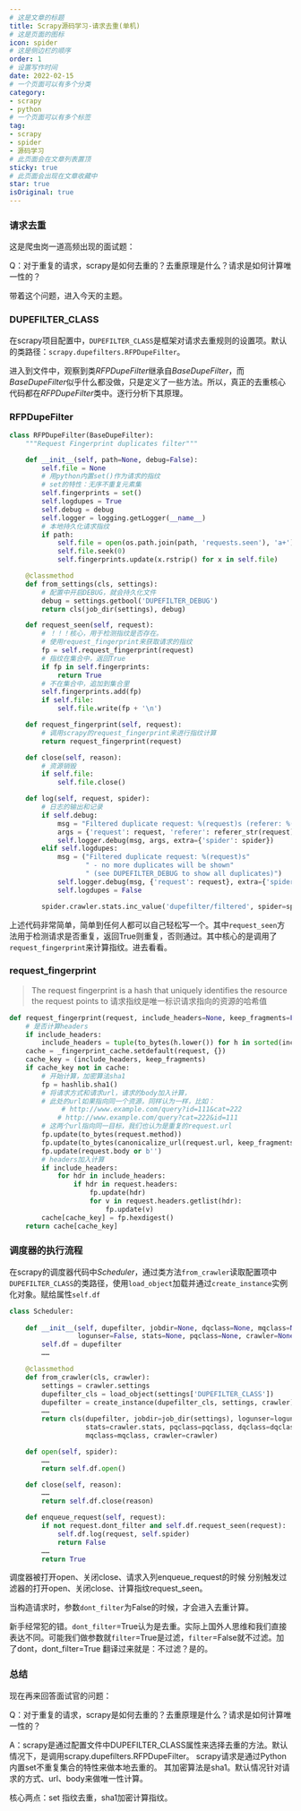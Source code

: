 ```yaml
---
# 这是文章的标题
title: Scrapy源码学习-请求去重(单机)
# 这是页面的图标
icon: spider
# 这是侧边栏的顺序
order: 1
# 设置写作时间
date: 2022-02-15
# 一个页面可以有多个分类
category:
- scrapy
- python
# 一个页面可以有多个标签
tag:
- scrapy
- spider
- 源码学习
# 此页面会在文章列表置顶
sticky: true
# 此页面会出现在文章收藏中
star: true
isOriginal: true
---
```


### 请求去重
这是爬虫岗一道高频出现的面试题：

Q：对于重复的请求，scrapy是如何去重的？去重原理是什么？请求是如何计算唯一性的？


带着这个问题，进入今天的主题。

### DUPEFILTER_CLASS
在scrapy项目配置中，`DUPEFILTER_CLASS`是框架对请求去重规则的设置项。默认的类路径：`scrapy.dupefilters.RFPDupeFilter`。

进入到文件中，观察到类*RFPDupeFilter*继承自*BaseDupeFilter*，而*BaseDupeFilter*似乎什么都没做，只是定义了一些方法。所以，真正的去重核心代码都在*RFPDupeFilter*类中。逐行分析下其原理。
<!--more-->
### RFPDupeFilter

```python
class RFPDupeFilter(BaseDupeFilter):
    """Request Fingerprint duplicates filter"""

    def __init__(self, path=None, debug=False):
        self.file = None
        # 用python内置set()作为请求的指纹
        # set的特性：无序不重复元素集
        self.fingerprints = set()
        self.logdupes = True
        self.debug = debug
        self.logger = logging.getLogger(__name__)
        # 本地持久化请求指纹
        if path:
            self.file = open(os.path.join(path, 'requests.seen'), 'a+')
            self.file.seek(0)
            self.fingerprints.update(x.rstrip() for x in self.file)

    @classmethod
    def from_settings(cls, settings):
        # 配置中开启DEBUG，就会持久化文件
        debug = settings.getbool('DUPEFILTER_DEBUG')
        return cls(job_dir(settings), debug)

    def request_seen(self, request):
        # ！！！核心，用于检测指纹是否存在。
        # 使用request_fingerprint来获取请求的指纹
        fp = self.request_fingerprint(request)
        # 指纹在集合中，返回True
        if fp in self.fingerprints:
            return True
        # 不在集合中，追加到集合里
        self.fingerprints.add(fp)
        if self.file:
            self.file.write(fp + '\n')

    def request_fingerprint(self, request):
        # 调用scrapy的request_fingerprint来进行指纹计算
        return request_fingerprint(request)

    def close(self, reason):
        # 资源销毁
        if self.file:
            self.file.close()

    def log(self, request, spider):
        # 日志的输出和记录
        if self.debug:
            msg = "Filtered duplicate request: %(request)s (referer: %(referer)s)"
            args = {'request': request, 'referer': referer_str(request)}
            self.logger.debug(msg, args, extra={'spider': spider})
        elif self.logdupes:
            msg = ("Filtered duplicate request: %(request)s"
                   " - no more duplicates will be shown"
                   " (see DUPEFILTER_DEBUG to show all duplicates)")
            self.logger.debug(msg, {'request': request}, extra={'spider': spider})
            self.logdupes = False

        spider.crawler.stats.inc_value('dupefilter/filtered', spider=spider)
```
上述代码非常简单，简单到任何人都可以自己轻松写一个。其中`request_seen`方法用于检测请求是否重复，返回True则重复，否则通过。其中核心的是调用了`request_fingerprint`来计算指纹。进去看看。

### request_fingerprint

> The request fingerprint is a hash that uniquely identifies the resource the request points to
请求指纹是唯一标识请求指向的资源的哈希值

```python
def request_fingerprint(request, include_headers=None, keep_fragments=False):
    # 是否计算headers
    if include_headers:
        include_headers = tuple(to_bytes(h.lower()) for h in sorted(include_headers))
    cache = _fingerprint_cache.setdefault(request, {})
    cache_key = (include_headers, keep_fragments)
    if cache_key not in cache:
        # 开始计算，加密算法sha1
        fp = hashlib.sha1()
        # 将请求方式和请求url，请求的body加入计算，
        # 此处的url如果指向同一个资源，同样认为一样，比如：
             # http://www.example.com/query?id=111&cat=222
            # http://www.example.com/query?cat=222&id=111
        # 这两个url指向同一目标，我们也认为是重复的request.url
        fp.update(to_bytes(request.method))
        fp.update(to_bytes(canonicalize_url(request.url, keep_fragments=keep_fragments)))
        fp.update(request.body or b'')
        # headers加入计算
        if include_headers:
            for hdr in include_headers:
                if hdr in request.headers:
                    fp.update(hdr)
                    for v in request.headers.getlist(hdr):
                        fp.update(v)
        cache[cache_key] = fp.hexdigest()
    return cache[cache_key]
```

### 调度器的执行流程

在scrapy的调度器代码中*Scheduler*，通过类方法`from_crawler`读取配置项中`DUPEFILTER_CLASS`的类路径，使用`load_object`加载并通过`create_instance`实例化对象。赋给属性`self.df`

```python
class Scheduler:
    
    def __init__(self, dupefilter, jobdir=None, dqclass=None, mqclass=None,
                 logunser=False, stats=None, pqclass=None, crawler=None):
        self.df = dupefilter
        ……

    @classmethod
    def from_crawler(cls, crawler):
        settings = crawler.settings
        dupefilter_cls = load_object(settings['DUPEFILTER_CLASS'])
        dupefilter = create_instance(dupefilter_cls, settings, crawler)
        ……
        return cls(dupefilter, jobdir=job_dir(settings), logunser=logunser,
                   stats=crawler.stats, pqclass=pqclass, dqclass=dqclass,
                   mqclass=mqclass, crawler=crawler)

    def open(self, spider):
        ……
        return self.df.open()

    def close(self, reason):
        ……
        return self.df.close(reason)

    def enqueue_request(self, request):
        if not request.dont_filter and self.df.request_seen(request):
            self.df.log(request, self.spider)
            return False
        ……
        return True
```
调度器被打开open、关闭close、请求入列enqueue_request的时候
分别触发过滤器的打开open、关闭close、计算指纹request_seen。

当构造请求时，参数`dont_filter`为False的时候，才会进入去重计算。

新手经常犯的错。`dont_filter`=True认为是去重。实际上国外人思维和我们直接表达不同。可能我们做参数就`filter`=True是过滤，`filter`=False就不过滤。加了dont，dont_filter=True 翻译过来就是：不过滤？是的。

### 总结

现在再来回答面试官的问题：

Q：对于重复的请求，scrapy是如何去重的？去重原理是什么？请求是如何计算唯一性的？

A：scrapy是通过配置文件中DUPEFILTER_CLASS属性来选择去重的方法。默认情况下，是调用scrapy.dupefilters.RFPDupeFilter。
scrapy请求是通过Python内置set不重复集合的特性来做本地去重的。
其加密算法是sha1。默认情况针对请求的方式、url、body来做唯一性计算。

核心两点：set 指纹去重，sha1加密计算指纹。
